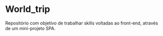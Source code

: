 # World_trip
Repositório com objetivo de trabalhar skills voltadas ao front-end, através de um mini-projeto SPA.

